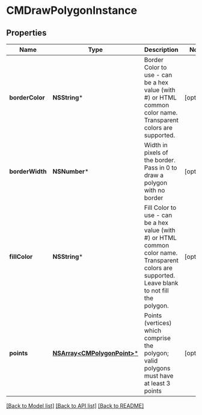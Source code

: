 # CMDrawPolygonInstance

## Properties
Name | Type | Description | Notes
------------ | ------------- | ------------- | -------------
**borderColor** | **NSString*** | Border Color to use - can be a hex value (with #) or HTML common color name.  Transparent colors are supported. | [optional] 
**borderWidth** | **NSNumber*** | Width in pixels of the border.  Pass in 0 to draw a polygon with no border | [optional] 
**fillColor** | **NSString*** | Fill Color to use - can be a hex value (with #) or HTML common color name.  Transparent colors are supported.  Leave blank to not fill the polygon. | [optional] 
**points** | [**NSArray&lt;CMPolygonPoint&gt;***](CMPolygonPoint.md) | Points (vertices) which comprise the polygon; valid polygons must have at least 3 points | [optional] 

[[Back to Model list]](../README.md#documentation-for-models) [[Back to API list]](../README.md#documentation-for-api-endpoints) [[Back to README]](../README.md)


